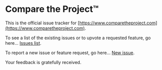 # Compare the Project™
This is the official issue tracker for [https://www.comparetheproject.com](https://www.comparetheproject.com).

To see a list of the existing issues or to upvote a requested feature, go here... [Issues list](https://github.com/riklewis/comparetheproject/issues).

To report a new issue or feature request, go here... [New issue](https://github.com/riklewis/comparetheproject/issues/new).

Your feedback is gratefully received.


